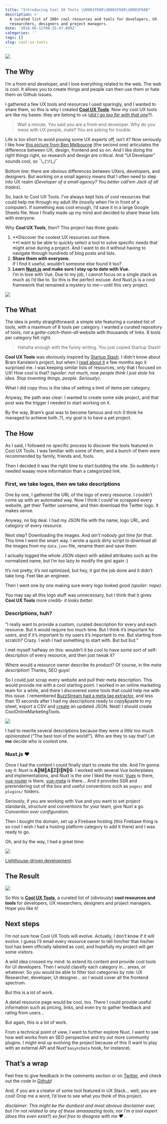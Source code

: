```yaml
---
title: "Introducing Cool UX Tools \U0001F680\U0001F680\U0001F680"
description: >-
  A curated list of 200+ cool resources and tools for developers, UX
  researchers, designers and project managers.
date: '2018-06-12T08:35:47.809Z'
categories: ''
tags: []
slug: cool-ux-tools
---
```


![](https://cdn-images-1.medium.com/max/1200/1*PyYW7nCxUVTX2fqkPaNPFw.png)

## The Why

I’m a front-end developer, and I love everything related to the web. The web is cool. It allows you to create things and people can then use them or hate them on Github issues.

I gathered a few UX tools and resources I used sparingly, and I wanted to share them, so this is why I created [**Cool UX Tools**](https://coolux.tools/). Now my cool UX tools are like my bases: they are belong to us ([_did I go too far with that one_](http://knowyourmeme.com/memes/all-your-base-are-belong-to-us)?).

> Wait a minute. You said you are a front-end developer. Why do you mess with UX people, mate? You are asking for trouble.

Life is too short to avoid pissing some UX experts off, isn’t it? Now seriously. I like how [this picture from Ben Melbourne](https://asinthecity.com/2011/11/10/the-difference-between-a-ux-designer-and-ui-developer/ 'Differences between UX designer and UI developer') (the second one) articulates the difference between UX, design, frontend and so on. And I like doing the right things right, so research and design are critical. And “UI Developer” sounds cool, so ¯\\\_(ツ)\_/¯

Bottom line: there are obvious differences between UXers, developers, and designers. But working on a small agency means that I often need to step into UX realm (_Developer of a small agency? You better call’em Jack of all trades_).

So, back to Cool UX Tools. I’ve always kept lists of cool resources that could help me through my adult life (mostly when I’m in front of a computer). If something was cool enough, I’d save it in a large Google Sheets file. Now I finally made up my mind and decided to share these lists with everyone.

Why **Cool UX Tools**, then? This project has three goals:

1.  **Discover the coolest UX resources out there.  
    **I want to be able to quickly select a tool to solve specific needs that might arise during a project. And I want to do it without having to navigate through hundreds of blog posts and lists.
2.  **Share them with everyone.**  
    If I find it useful, wouldn’t someone else found it too?
3.  **Learn** [**Nuxt.js**](https://nuxtjs.org/) **and make sure I stay up to date with Vue.**  
    I’m in love with Vue. Due to my job, I cannot focus on a single stack as much as I’d like to. So this is the perfect excuse. And Nuxt.js is a cool framework that remained a mystery to me — until this very project.

![](https://cdn-images-1.medium.com/max/1200/1*1HLnuyCJ3nWt1rnQUd6m5A.png)

## The What

The idea is pretty straightforward: a simple site featuring a curated list of tools, with a maximum of 8 tools per category. I wanted a curated repository of tools, not a _gotta-catch-them-all_ website with thousands of links. 8 tools per category felt right.

> Hahaha enough with the funny writing. You just copied Startup Stash!

**Cool UX Tools** was obviously inspired by [Startup Stash](http://startupstash.com/). I didn’t know about Bram Kanstein’s project, but when I [read about it](https://medium.com/startup-grind/how-i-launched-the-2-most-upvoted-product-of-all-time-on-product-hunt-f3772fb20ad8?ref=producthunt) a few months ago it surprised me. I was keeping similar lists of resources, only that I focused on UX! How cool is that? _(spoiler: not much, now people think I just stole his idea. Stop inventing things, people. Seriously)_.

What I did copy thou is the idea of setting a limit of items per category.

Anyway, the path was clear: I wanted to create some side project, and that post was the trigger I needed to start working on it.

By the way, Bram’s goal was to become famous and rich (I think he managed to achieve both..?), my goal is to have a pet project.

## The How

As I said, I followed no specific process to discover the tools featured in Cool UX Tools. I was familiar with some of them, and a bunch of them were recommended by family, friends and, fools.

Then I decided it was the right time to start building the site. So suddenly I needed waaay more information than a categorized link.

### First, we take logos, then we take descriptions

One by one, I gathered the URL of the logo of every resource. I couldn’t come up with an automated way. Now I think I could’ve scrapped every website, get their Twitter username, and then download the Twitter logo. It makes sense.

Anyway, no big deal. I had my JSON file with the name, logo URL, and category of every resource.

Next step? Downloading the images. And _ain’t nobody got time for that_. This time I went the smart way. I wrote a quick dirty script to download all the images from my `data.json` file, rename them and save them:

I actually logged the whole JSON object with added attributes such as the normalized name, but I’m too lazy to modify the gist again :)

It’s not pretty, it’s not optimized, but hey, it got the job done and it didn’t take long. Feel like an engineer.

Then I went one by one making sure every logo looked good _(spoiler: nope)_.

You may say all this logo stuff was unnecessary, but I think that it gives **Cool UX Tools** more credib- _it looks better_.

### Descriptions, huh?

“I really want to provide a custom, curated description for every and each resource. But it would require too much time. But I think it’s important for users, and if it’s important to my users it’s important to me. But starting from scratch? Crazy. I wish I had something to start with. But but but.”

I met myself halfway on this: wouldn’t it be cool to have some sort of self-description of every resource, and then just tweak it?

Where would a resource owner describe its product? Of course, in the _meta description_! Thanks, SEO guys!

So I could just scrap every website and pull their meta description. This would provide me with a cool starting point. I worked in an online marketing team for a while, and there I discovered some tools that could help me with this issue. I remembered [BuzzStream had a meta tag extractor](http://tools.buzzstream.com/meta-tag-extractor), and less than 10 seconds after I had my descriptions ready to copy&paste to my sheet, export a CSV and [create](https://www.csvjson.com/csv2json) an updated JSON. Neat! I should create CoolOnlineMarketingTools.

![](https://cdn-images-1.medium.com/max/1200/1*YbfpA-iRGWmTuVkyV3qL5A.png)

I had to rewrite several descriptions because they were _a little too much opinionated_ (“The best tool of the world!”)_._ Who are they to say that? Let **me** decide who is coolest one.

### Nuxt.js ❤

Once I had the content I could finally start to create the site. And I’m gonna say it: Nuxt is **A👏M👏A👏Z👏I👏N👏G**. I worked with several Vue boilerplates and implementations, and Nuxt is the one I liked the most. [Vuex](https://nuxtjs.org/guide/vuex-store/) is there, [vue-router](https://nuxtjs.org/guide/routing/) is there, [vue-meta](https://github.com/declandewet/vue-meta) is there… And it provides SSR and prerendering out of the box and useful conventions such as `pages/` and `plugins/` folders.

Seriously, if you are working with Vue and you want to set project standards, structure and conventions for your team, give Nuxt a go. _Convention over configuration._

Then I bought the domain, set up a Firebase hosting (this Firebase thing is so cool I wish I had a hosting platform category to add it there) and I was ready to go.

Oh, and by the way, I had a great time:

![](https://cdn-images-1.medium.com/max/800/1*pI_AHp40Dt2eUT7LF_3A8Q.png)

[Lighthouse-driven development](https://twitter.com/afontcu_/status/1006205059313668096).

## The Result

![](https://cdn-images-1.medium.com/max/1200/1*PyYW7nCxUVTX2fqkPaNPFw.png)

So this is [**Cool UX Tools**](https://coolux.tools/), a curated list of (obviously) **cool resources and tools** for developers, UX researchers, designers and project managers. Hope you like it!

## Next steps

I’m not sure how Cool UX Tools will evolve. Actually, I don’t know if it will evolve. I guess I’ll email every resource owner to tell him/her that his/her tool has been officially labeled as cool, and hopefully my project will get some visitors.

A wild idea crossed my mind: to extend its content and provide cool tools for UI developers. Then I would classify each category in… areas, or whatever. So you would be able to filter tool categories by role: UX Researcher, developer, UI designer… so I would cover all the frontend spectrum.

But this is a lot of work.

A detail resource page would be cool, too. There I could provide useful information such as pricing, links, and even try to gather feedback and rating from users…

But again, this is a lot of work.

From a technical point of view, I want to further explore Nuxt. I want to see how well works from an SEO perspective and try out more community plugins. I might end up evolving the project because of this (I want to play with an external API and Nuxt's`asyncData` hook, for instance).

## That’s a wrap

Feel free to give feedback in the comments section or on [Twitter](https://twitter.com/afontcu_), and check out the code in [Github](https://github.com/afontcu/uxstack)!

And, if you are a creator of some tool featured in UX Stack… well, you are cool! Drop me a word, I’d love to see what you think of this project.

_disclaimer: This might be the dumbest and most obvious disclaimer ever, but I’m not related to any of these amaaaazing tools, nor I’m a tool expert (does this even exist?) so feel free to disagree with me ❤ ._
